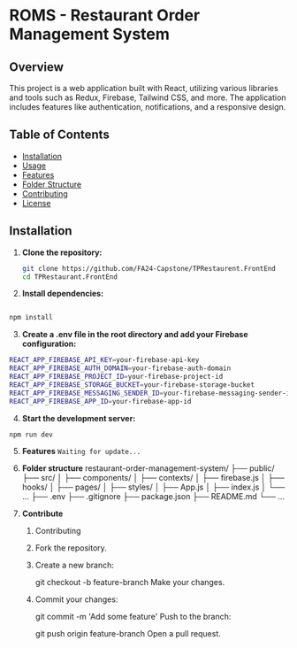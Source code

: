 # ROMS - Restaurant Order Management System

## Overview

This project is a web application built with React, utilizing various libraries and tools such as Redux, Firebase, Tailwind CSS, and more. The application includes features like authentication, notifications, and a responsive design.

## Table of Contents

- [Installation](#installation)
- [Usage](#usage)
- [Features](#features)
- [Folder Structure](#folder-structure)
- [Contributing](#contributing)
- [License](#license)

## Installation

1. **Clone the repository:**

   ```bash
   git clone https://github.com/FA24-Capstone/TPRestaurent.FrontEnd
   cd TPRestaurant.FrontEnd
   ```

2. **Install dependencies:**

```bash

npm install
```

3. **Create a .env file in the root directory and add your Firebase configuration:**

```bash
REACT_APP_FIREBASE_API_KEY=your-firebase-api-key
REACT_APP_FIREBASE_AUTH_DOMAIN=your-firebase-auth-domain
REACT_APP_FIREBASE_PROJECT_ID=your-firebase-project-id
REACT_APP_FIREBASE_STORAGE_BUCKET=your-firebase-storage-bucket
REACT_APP_FIREBASE_MESSAGING_SENDER_ID=your-firebase-messaging-sender-id
REACT_APP_FIREBASE_APP_ID=your-firebase-app-id
```

4. **Start the development server:**

```bash
npm run dev
```

5. **Features**
   `Waiting for update...`

6. **Folder structure**
   restaurant-order-management-system/
   ├── public/
   ├── src/
   │ ├── components/
   │ ├── contexts/
   │ ├── firebase.js
   │ ├── hooks/
   │ ├── pages/
   │ ├── styles/
   │ ├── App.js
   │ ├── index.js
   │ └── ...
   ├── .env
   ├── .gitignore
   ├── package.json
   ├── README.md
   └── ...

7. **Contribute**

   1. Contributing
   2. Fork the repository.
   3. Create a new branch:

      git checkout -b feature-branch
      Make your changes.

   4. Commit your changes:

      git commit -m 'Add some feature'
      Push to the branch:

      git push origin feature-branch
      Open a pull request.
